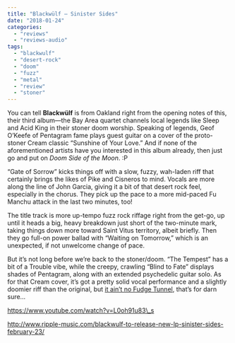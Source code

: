 ```yaml
---
title: "Blackwülf – Sinister Sides"
date: "2018-01-24"
categories: 
  - "reviews"
  - "reviews-audio"
tags: 
  - "blackwulf"
  - "desert-rock"
  - "doom"
  - "fuzz"
  - "metal"
  - "review"
  - "stoner"
---
```


You can tell **Blackwülf** is from Oakland right from the opening notes of this, their third album—the Bay Area quartet channels local legends like Sleep and Acid King in their stoner doom worship. Speaking of legends, Geof O’Keefe of Pentagram fame plays guest guitar on a cover of the proto-stoner Cream classic “Sunshine of Your Love.” And if none of the aforementioned artists have you interested in this album already, then just go and put on _Doom Side of the Moon_. :P

“Gate of Sorrow” kicks things off with a slow, fuzzy, wah-laden riff that certainly brings the likes of Pike and Cisneros to mind. Vocals are more along the line of John Garcia, giving it a bit of that desert rock feel, especially in the chorus. They pick up the pace to a more mid-paced Fu Manchu attack in the last two minutes, too!

The title track is more up-tempo fuzz rock riffage right from the get-go, up until it heads a big, heavy breakdown just short of the two-minute mark, taking things down more toward Saint Vitus territory, albeit briefly. Then they go full-on power ballad with “Waiting on Tomorrow,” which is an unexpected, if not unwelcome change of pace.

But it’s not long before we’re back to the stoner/doom. “The Tempest” has a bit of a Trouble vibe, while the creepy, crawling “Blind to Fate” displays shades of Pentagram, along with an extended psychedelic guitar solo. As for that Cream cover, it’s got a pretty solid vocal performance and a slightly doomier riff than the original, but [it ain’t no Fudge Tunnel](https://www.youtube.com/watch?v=xugTdAwhUAY), that’s for darn sure…

https://www.youtube.com/watch?v=L0oh91u83\_s

http://www.ripple-music.com/blackwulf-to-release-new-lp-sinister-sides-february-23/
